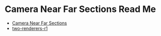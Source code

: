 

Camera Near Far Sections Read Me
===

* [Camera Near Far Sections]( http://jaanga.github.io/cookbook-threejs/functions/camera-near-far-sections/camera-near-far-sections-r1.html )
* [two-renderers-r1]( ./two-renderers-r1.html )
